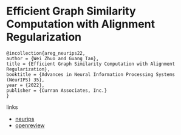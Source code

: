 # Efficient Graph Similarity Computation with Alignment Regularization

```
@incollection{areg_neurips22,
author = {Wei Zhuo and Guang Tan},
title = {Efficient Graph Similarity Computation with Alignment Regularization},
booktitle = {Advances in Neural Information Processing Systems (NeurIPS) 35},
year = {2022},
publisher = {Curran Associates, Inc.}
}
```

links
- [neurips](https://nips.cc/Conferences/2022/Schedule?showEvent=53268)
- [openreview](https://openreview.net/forum?id=lblv6NGI7un)
